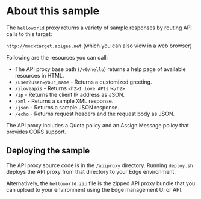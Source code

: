 # About this sample

The `helloworld` proxy returns a variety of sample responses by routing API calls to this target:

`http://mocktarget.apigee.net` (which you can also view in a web browser)

Following are the resources you can call:

* The API proxy base path (`/v0/hello`) returns a help page of available resources in HTML.
* `/user?user=your_name` - Returns a customized greeting.
* `/iloveapis` - Returns `<h2>I love APIs!</h2>`
* `/ip` - Returns the client IP address as JSON.
* `/xml` - Returns a sample XML response.
* `/json` - Returns a sample JSON response.
* `/echo` - Returns request headers and the request body as JSON.

The API proxy includes a Quota policy and an Assign Message policy that provides CORS support.

## Deploying the sample

The API proxy source code is in the `/apiproxy` directory. Running `deploy.sh` deploys the API proxy from that directory to your Edge environment.

Alternatively, the `helloworld.zip` file is the zipped API proxy bundle that you can upload to your environment using the Edge management UI or API.